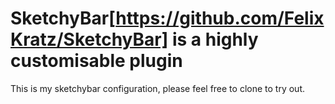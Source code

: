 # SketchyBar[https://github.com/FelixKratz/SketchyBar] is a highly customisable plugin

This is my sketchybar configuration, please feel free to clone to try out.
